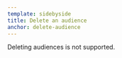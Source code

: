 ```yaml
---
template: sidebyside
title: Delete an audience
anchor: delete-audience
---
```

Deleting audiences is not supported.
